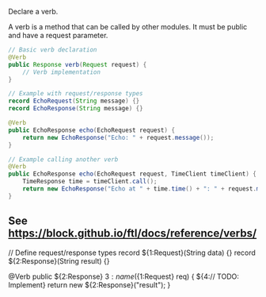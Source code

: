 Declare a verb.

A verb is a method that can be called by other modules. It must be public and have a request parameter.

```java
// Basic verb declaration
@Verb
public Response verb(Request request) {
	// Verb implementation
}

// Example with request/response types
record EchoRequest(String message) {}
record EchoResponse(String message) {}

@Verb
public EchoResponse echo(EchoRequest request) {
	return new EchoResponse("Echo: " + request.message());
}

// Example calling another verb
@Verb
public EchoResponse echo(EchoRequest request, TimeClient timeClient) {
	TimeResponse time = timeClient.call();
	return new EchoResponse("Echo at " + time.time() + ": " + request.message());
}
```

See https://block.github.io/ftl/docs/reference/verbs/
---

// Define request/response types
record ${1:Request}(String data) {}
record ${2:Response}(String result) {}

@Verb
public ${2:Response} ${3:name}(${1:Request} req) {
	${4:// TODO: Implement}
	return new ${2:Response}("result");
}
